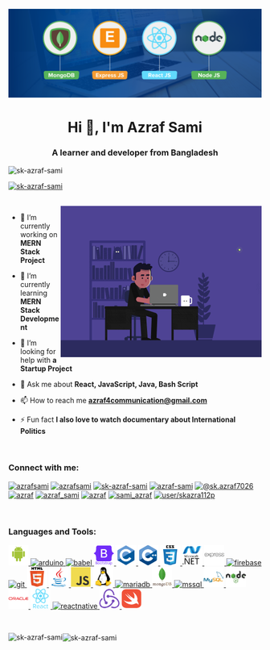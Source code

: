 [![MasterHead](https://github.com/Sk-Azraf-Sami/Azraf-Sami/blob/main/mern-stack.png)](https://github.com/Sk-Azraf-Sami)
<h1 align="center">Hi 👋, I'm Azraf Sami</h1>
<h3 align="center">A learner and developer from Bangladesh</h3>
<p align="left"> <img src="https://komarev.com/ghpvc/?username=sk-azraf-sami&label=Profile%20views&color=0e75b6&style=flat" alt="sk-azraf-sami" /> </p>
<p align="left"> <a href="https://github.com/ryo-ma/github-profile-trophy"><img src="https://github-profile-trophy.vercel.app/?username=sk-azraf-sami" alt="sk-azraf-sami" /></a> </p>

<br> 

<img align="right" alt="coding" width="400" src="https://github.com/Sk-Azraf-Sami/Azraf-Sami/blob/main/test.gif">

- 🔭 I’m currently working on **MERN Stack Project**

- 🌱 I’m currently learning **MERN Stack Development**

- 🤝 I’m looking for help with **a Startup Project**

- 💬 Ask me about **React, JavaScript, Java, Bash Script**

- 📫 How to reach me **azraf4communication@gmail.com**

- ⚡ Fun fact **I also love to watch documentary about International Politics**

<!-- ### Blogs posts -->
<!-- BLOG-POST-LIST:START -->
<!-- BLOG-POST-LIST:END -->

<br> 

<h3 align="left">Connect with me:</h3>
<p align="left">
<a href="https://codepen.io/azrafsami" target="blank"><img align="center" src="https://raw.githubusercontent.com/rahuldkjain/github-profile-readme-generator/master/src/images/icons/Social/codepen.svg" alt="azrafsami" height="30" width="40" /></a>
<a href="https://bn.quora.com/profile/Azraf-Sami-1" target="blank"><img align="center" src="https://github.com/Sk-Azraf-Sami/Sk-Azraf-Sami/blob/main/Quora_Q_icon_2015.svg.png" alt="azrafsami" height="30" width="30" /></a>
<a href="https://linkedin.com/in/sk-azraf-sami" target="blank"><img align="center" src="https://raw.githubusercontent.com/rahuldkjain/github-profile-readme-generator/master/src/images/icons/Social/linked-in-alt.svg" alt="sk-azraf-sami" height="30" width="40" /></a>
<a href="https://stackoverflow.com/users/azraf-sami" target="blank"><img align="center" src="https://raw.githubusercontent.com/rahuldkjain/github-profile-readme-generator/master/src/images/icons/Social/stack-overflow.svg" alt="azraf-sami" height="30" width="40" /></a>
<a href="https://medium.com/@sk.azraf7026" target="blank"><img align="center" src="https://raw.githubusercontent.com/rahuldkjain/github-profile-readme-generator/master/src/images/icons/Social/medium.svg" alt="@sk.azraf7026" height="30" width="40" /></a>
<a href="https://www.codechef.com/users/azraf" target="blank"><img align="center" src="https://cdn.jsdelivr.net/npm/simple-icons@3.1.0/icons/codechef.svg" alt="azraf" height="30" width="40" /></a>
<a href="https://www.hackerrank.com/azraf_sami" target="blank"><img align="center" src="https://raw.githubusercontent.com/rahuldkjain/github-profile-readme-generator/master/src/images/icons/Social/hackerrank.svg" alt="azraf_sami" height="30" width="40" /></a>
<a href="https://codeforces.com/profile/azraf" target="blank"><img align="center" src="https://raw.githubusercontent.com/rahuldkjain/github-profile-readme-generator/master/src/images/icons/Social/codeforces.svg" alt="azraf" height="30" width="40" /></a>
<a href="https://www.leetcode.com/sami_azraf" target="blank"><img align="center" src="https://raw.githubusercontent.com/rahuldkjain/github-profile-readme-generator/master/src/images/icons/Social/leet-code.svg" alt="sami_azraf" height="30" width="40" /></a>
<a href="https://auth.geeksforgeeks.org/user/user/skazra112p" target="blank"><img align="center" src="https://raw.githubusercontent.com/rahuldkjain/github-profile-readme-generator/master/src/images/icons/Social/geeks-for-geeks.svg" alt="user/skazra112p" height="30" width="40" /></a>
</p>

<br>

<h3 align="left">Languages and Tools:</h3>
<p align="left"> <a href="https://developer.android.com" target="_blank" rel="noreferrer"> <img src="https://raw.githubusercontent.com/devicons/devicon/master/icons/android/android-original-wordmark.svg" alt="android" width="40" height="40"/> </a> <a href="https://www.arduino.cc/" target="_blank" rel="noreferrer"> <img src="https://cdn.worldvectorlogo.com/logos/arduino-1.svg" alt="arduino" width="40" height="40"/> </a> <a href="https://babeljs.io/" target="_blank" rel="noreferrer"> <img src="https://www.vectorlogo.zone/logos/babeljs/babeljs-icon.svg" alt="babel" width="40" height="40"/> </a> <a href="https://getbootstrap.com" target="_blank" rel="noreferrer"> <img src="https://raw.githubusercontent.com/devicons/devicon/master/icons/bootstrap/bootstrap-plain-wordmark.svg" alt="bootstrap" width="40" height="40"/> </a> <a href="https://www.cprogramming.com/" target="_blank" rel="noreferrer"> <img src="https://raw.githubusercontent.com/devicons/devicon/master/icons/c/c-original.svg" alt="c" width="40" height="40"/> </a> <a href="https://www.w3schools.com/cpp/" target="_blank" rel="noreferrer"> <img src="https://raw.githubusercontent.com/devicons/devicon/master/icons/cplusplus/cplusplus-original.svg" alt="cplusplus" width="40" height="40"/> </a> <a href="https://www.w3schools.com/css/" target="_blank" rel="noreferrer"> <img src="https://raw.githubusercontent.com/devicons/devicon/master/icons/css3/css3-original-wordmark.svg" alt="css3" width="40" height="40"/> </a> <a href="https://dotnet.microsoft.com/" target="_blank" rel="noreferrer"> <img src="https://raw.githubusercontent.com/devicons/devicon/master/icons/dot-net/dot-net-original-wordmark.svg" alt="dotnet" width="40" height="40"/> </a> <a href="https://expressjs.com" target="_blank" rel="noreferrer"> <img src="https://raw.githubusercontent.com/devicons/devicon/master/icons/express/express-original-wordmark.svg" alt="express" width="40" height="40"/> </a> <a href="https://firebase.google.com/" target="_blank" rel="noreferrer"> <img src="https://www.vectorlogo.zone/logos/firebase/firebase-icon.svg" alt="firebase" width="40" height="40"/> </a> <a href="https://git-scm.com/" target="_blank" rel="noreferrer"> <img src="https://www.vectorlogo.zone/logos/git-scm/git-scm-icon.svg" alt="git" width="40" height="40"/> </a> <a href="https://www.w3.org/html/" target="_blank" rel="noreferrer"> <img src="https://raw.githubusercontent.com/devicons/devicon/master/icons/html5/html5-original-wordmark.svg" alt="html5" width="40" height="40"/> </a> <a href="https://www.java.com" target="_blank" rel="noreferrer"> <img src="https://raw.githubusercontent.com/devicons/devicon/master/icons/java/java-original.svg" alt="java" width="40" height="40"/> </a> <a href="https://developer.mozilla.org/en-US/docs/Web/JavaScript" target="_blank" rel="noreferrer"> <img src="https://raw.githubusercontent.com/devicons/devicon/master/icons/javascript/javascript-original.svg" alt="javascript" width="40" height="40"/> </a> <a href="https://www.linux.org/" target="_blank" rel="noreferrer"> <img src="https://raw.githubusercontent.com/devicons/devicon/master/icons/linux/linux-original.svg" alt="linux" width="40" height="40"/> </a> <a href="https://mariadb.org/" target="_blank" rel="noreferrer"> <img src="https://www.vectorlogo.zone/logos/mariadb/mariadb-icon.svg" alt="mariadb" width="40" height="40"/> </a> <a href="https://www.mongodb.com/" target="_blank" rel="noreferrer"> <img src="https://raw.githubusercontent.com/devicons/devicon/master/icons/mongodb/mongodb-original-wordmark.svg" alt="mongodb" width="40" height="40"/> </a> <a href="https://www.microsoft.com/en-us/sql-server" target="_blank" rel="noreferrer"> <img src="https://www.svgrepo.com/show/303229/microsoft-sql-server-logo.svg" alt="mssql" width="40" height="40"/> </a> <a href="https://www.mysql.com/" target="_blank" rel="noreferrer"> <img src="https://raw.githubusercontent.com/devicons/devicon/master/icons/mysql/mysql-original-wordmark.svg" alt="mysql" width="40" height="40"/> </a> <a href="https://nodejs.org" target="_blank" rel="noreferrer"> <img src="https://raw.githubusercontent.com/devicons/devicon/master/icons/nodejs/nodejs-original-wordmark.svg" alt="nodejs" width="40" height="40"/> </a> <a href="https://www.oracle.com/" target="_blank" rel="noreferrer"> <img src="https://raw.githubusercontent.com/devicons/devicon/master/icons/oracle/oracle-original.svg" alt="oracle" width="40" height="40"/> </a> <a href="https://reactjs.org/" target="_blank" rel="noreferrer"> <img src="https://raw.githubusercontent.com/devicons/devicon/master/icons/react/react-original-wordmark.svg" alt="react" width="40" height="40"/> </a> <a href="https://reactnative.dev/" target="_blank" rel="noreferrer"> <img src="https://reactnative.dev/img/header_logo.svg" alt="reactnative" width="40" height="40"/> </a> <a href="https://redux.js.org" target="_blank" rel="noreferrer"> <img src="https://raw.githubusercontent.com/devicons/devicon/master/icons/redux/redux-original.svg" alt="redux" width="40" height="40"/> </a> <a href="https://developer.apple.com/swift/" target="_blank" rel="noreferrer"> <img src="https://raw.githubusercontent.com/devicons/devicon/master/icons/swift/swift-original.svg" alt="swift" width="40" height="40"/> </a> </p>

<br>

<p><img align="left" src="https://github-readme-stats.vercel.app/api/top-langs?username=sk-azraf-sami&show_icons=true&locale=en&layout=compact" alt="sk-azraf-sami" /></p>

<!--<p>&nbsp;<img align="center" src="https://github-readme-stats.vercel.app/api?username=sk-azraf-sami&show_icons=true&locale=en" alt="sk-azraf-sami" /></p>-->

<p><img align="center" src="https://github-readme-streak-stats.herokuapp.com/?user=sk-azraf-sami" alt="sk-azraf-sami" /></p>
